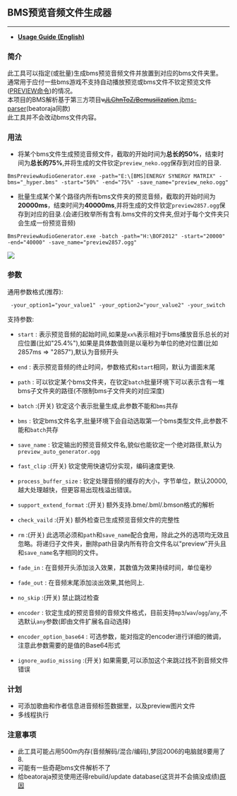 ## BMS预览音频文件生成器
---
- [**Usage Guide (English)**](https://github.com/wcko87/beatoraja-english-guide/discussions/33)

### **简介**
此工具可以指定(或批量)生成bms预览音频文件并放置到对应的bms文件夹里。
通常用于应付一些bms游戏不支持自动播放预览或bms文件不钦定预览文件([PREVIEW命令](https://github.com/exch-bms2/beatoraja/wiki/%E6%A5%BD%E6%9B%B2%E8%A3%BD%E4%BD%9C%E8%80%85%E5%90%91%E3%81%91%E8%B3%87%E6%96%99#bms%E6%8B%A1%E5%BC%B5%E5%AE%9A%E7%BE%A9))的情况。
<br/>
本项目的BMS解析基于第三方项目~~v[JLChnToZ/Bemusilization](https://github.com/JLChnToZ/Bemusilization)~~,[jbms-parser](https://github.com/MikiraSora/csbms-parser)(beatoraja同款)
<br/>
此工具并不会改动bms文件内容。
### **用法**
* 将某个bms文件生成预览音频文件，截取的开始时间为**总长的50%**，结束时间为**总长的75%**,并将生成的文件钦定`preview_neko.ogg`保存到对应的目录.
```
BmsPreviewAudioGenerator.exe -path="E:\[BMS]ENERGY SYNERGY MATRIX" -bms="_hyper.bms" -start="50%" -end="75%" -save_name="preview_neko.ogg"
```

* 批量生成某个某个路径内所有bms文件夹的预览音频，截取的开始时间为**20000ms**，结束时间为**40000ms**,并将生成的文件钦定`preview2857.ogg`保存到对应的目录.(会递归枚举所有含有.bms文件的文件夹,但对于每个文件夹只会生成一份预览音频)
```
BmsPreviewAudioGenerator.exe -batch -path="H:\BOF2012" -start="20000" -end="40000" -save_name="preview2857.ogg"
```
![](https://puu.sh/FgmDX/e95b2c42c8.png)

### **参数**
通用参数格式(推荐):
```
 -your_option1="your_value1" -your_option2="your_value2" -your_switch
```

支持参数:
* `start` : 表示预览音频的起始时间,如果是`xx%`表示相对于bms播放音乐总长的对应位置(比如"25.4%"),如果是具体数值则是以毫秒为单位的绝对位置(比如2857ms => "2857"),默认为音频开头

* `end` : 表示预览音频的终止时间，参数格式和`start`相同，默认为谱面末尾

* `path` : 可以钦定某个bms文件夹，在钦定`batch`批量环境下可以表示含有一堆bms子文件夹的路径(不限制bms子文件夹的对应深度)

* `batch` :(开关) 钦定这个表示批量生成,此参数不能和`bms`共存

* `bms` : 钦定bms文件名字,批量环境下会自动选取第一个bms类型文件,此参数不能和`batch`共存

* `save_name` : 钦定输出的预览音频文件名,貌似也能钦定一个绝对路径,默认为`preview_auto_generator.ogg`

* `fast_clip` :(开关) 钦定使用快速切分实现，编码速度更快.

* `process_buffer_size` : 钦定处理音频的缓存的大小，字节单位，默认20000,越大处理越快，但更容易出现栈溢出错误。

* `support_extend_format` :(开关) 额外支持.bme/.bml/.bmson格式的解析

* `check_vaild` :(开关) 额外检查已生成预览音频文件的完整性

* `rm` :(开关) 此选项必须和`path`和`save_name`配合食用，除此之外的选项均无效且忽略。将递归子文件夹，删除path目录内所有符合文件名以"preview"开头且和`save_name`名字相同的文件。

* `fade_in` : 在音频开头添加淡入效果，其数值为效果持续时间，单位毫秒

* `fade_out` : 在音频末尾添加淡出效果,其他同上.

* `no_skip` :(开关) 禁止跳过检查

* `encoder` : 钦定生成的预览音频的音频文件格式，目前支持`mp3`/`wav`/`ogg`/`any`,不选默认`any`参数(即由文件扩展名自动选择)

* `encoder_option_base64` : 可选参数，能对指定的encoder进行详细的微调，注意此参数需要的是值的Base64形式

* `ignore_audio_missing` :(开关)  如果需要,可以添加这个来跳过找不到音频文件错误
 
### 计划
* 可添加歌曲和作者信息进音频标签数据里，以及preview图片文件
* 多线程执行

### 注意事项
* 此工具可能占用500m内存(音频解码/混合/编码),梦回2006的电脑就8要用了8.
* 可能有一些奇葩bms文件解析不了
* 给beatoraja预览使用还得rebuild/update database(这货并不会搞没成绩)[原因](https://github.com/exch-bms2/beatoraja/issues/400)

